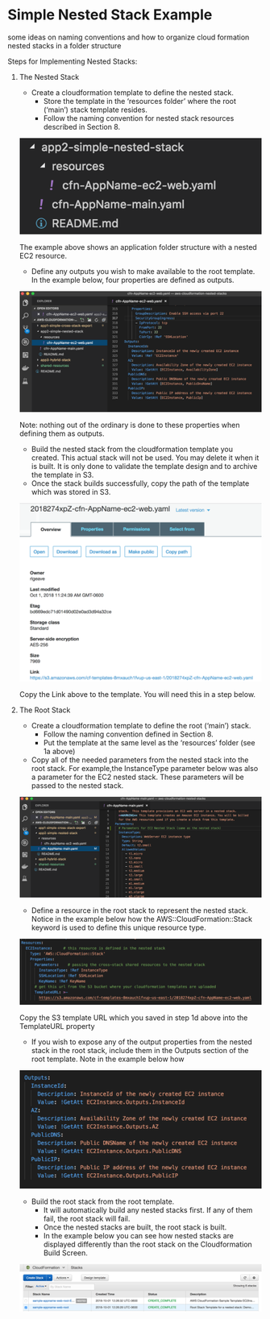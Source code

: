 # Simple Nested Stack Example
some ideas on naming conventions and how to organize cloud formation nested stacks in a folder structure

Steps for Implementing Nested Stacks:
1. The Nested Stack  
	* Create a cloudformation template to define the nested stack.  
    	* Store the template in the ‘resources folder’ where the root (‘main’) stack template resides.  
    	* Follow the naming convention for nested stack resources described in Section 8.

	![Nested Stack Folder Structure](https://github.com/rjgleave/aws-cloudformation-nested-stacks/blob/master/assets/nested-stack-folder-structure.png)


	The example above shows an application folder structure with a nested EC2 resource.
	
	* Define any outputs you wish to make available to the root template.   In the example below, four properties are defined as outputs.     

	![Nested Template Outputs](https://github.com/rjgleave/aws-cloudformation-nested-stacks/blob/master/assets/Nested-template-outputs.png)

	Note:  nothing out of the ordinary is done to these properties when defining them as outputs.

	* Build the nested stack from the cloudformation template you created.   This actual stack will not be used.   You may delete it when it is built.    It is only done to validate the template design and to archive the template in S3.  
	* Once the stack builds successfully, copy the path of the template which was stored in S3.   

	![S3 Bucket Templates](https://github.com/rjgleave/aws-cloudformation-nested-stacks/blob/master/assets/S3-bucket-template-path.png)

	Copy the Link above to the template.   You will need this in a step below.

2. The Root Stack  
	* Create a cloudformation template to define the root (‘main’) stack.  
		* Follow the naming convention defined in Section 8.
		* Put the template at the same level as the ‘resources’ folder (see 1a above) 
	* Copy all of the needed parameters from the nested stack into the root stack.  For example,the InstanceType parameter below was also a parameter for the EC2 nested stack.   These parameters will be passed to the nested stack.

	![Root Stack Parameters](https://github.com/rjgleave/aws-cloudformation-nested-stacks/blob/master/assets/root-stack-parameters.png)
 
	* Define a resource in the root stack to represent the nested stack.    Notice in the example below how the AWS::CloudFormation::Stack keyword is used to define this unique resource type.

	![Root Stack Resources](https://github.com/rjgleave/aws-cloudformation-nested-stacks/blob/master/assets/root-stack-resource-definition.png)
 
	Copy the S3 template URL which you saved in step 1d above into the TemplateURL property

	* If you wish to expose any of the output properties from the nested stack in the root stack, include them in the Outputs section of the root template.   Note in the example below how 

	![Root Stack Outputs](https://github.com/rjgleave/aws-cloudformation-nested-stacks/blob/master/assets/root-stack-output-definition.png)
 
	* Build the root stack from the root template.   
		* It will automatically build any nested stacks first.   If any of them fail, the root stack will fail.    
		* Once the nested stacks are built, the root stack is built.    
		* In the example below you can see how nested stacks are displayed differently than the root stack on the Cloudformation Build Screen.

	![Building the Root Stack](https://github.com/rjgleave/aws-cloudformation-nested-stacks/blob/master/assets/root-stack-build-screen.png)
 

